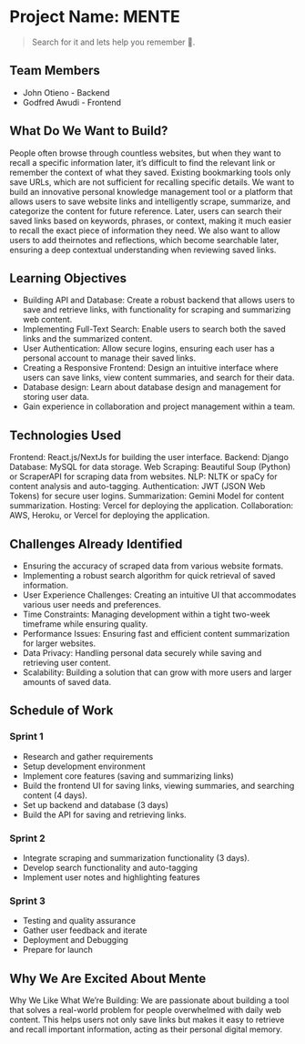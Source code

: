 # Project Name: MENTE

> Search for it and lets help you remember :tada:.

## Team Members

* John Otieno - Backend
* Godfred Awudi - Frontend

## What Do We Want to Build?

People often browse through countless websites, but when they want to recall a specific information later, it’s difficult to find the relevant link or remember the context of what they saved. Existing bookmarking tools only save URLs, which are not sufficient for recalling specific details. We want to build an innovative personal knowledge management tool or a platform that allows users to save website links and intelligently scrape, summarize, and categorize the content for future reference. Later, users can search their saved links based on keywords, phrases, or context, making it much easier to recall the exact piece of information they need. We also want to allow users to add theirnotes and reflections, which become searchable later, ensuring a deep contextual understanding when reviewing saved links.

## Learning Objectives

* Building API and Database: Create a robust backend that allows users to save and retrieve links, with functionality for scraping and summarizing web content.
* Implementing Full-Text Search: Enable users to search both the saved links and the summarized content.
* User Authentication: Allow secure logins, ensuring each user has a personal account to manage their saved links.
* Creating a Responsive Frontend: Design an intuitive interface where users can save links, view content summaries, and search for their data.
* Database design: Learn about database design and management for storing user data.
* Gain experience in collaboration and project management within a team.

## Technologies Used

Frontend: React.js/NextJs for building the user interface.
Backend: Django
Database: MySQL for data storage.
Web Scraping: Beautiful Soup (Python) or ScraperAPI for scraping data from websites.
NLP: NLTK or spaCy for content analysis and auto-tagging.
Authentication: JWT (JSON Web Tokens) for secure user logins.
Summarization: Gemini Model for content summarization.
Hosting: Vercel for deploying the application.
Collaboration: AWS, Heroku, or Vercel for deploying the application.

## Challenges Already Identified

* Ensuring the accuracy of scraped data from various website formats.
* Implementing a robust search algorithm for quick retrieval of saved information.
* User Experience Challenges: Creating an intuitive UI that accommodates various user needs and preferences.
* Time Constraints: Managing development within a tight two-week timeframe while ensuring quality.
* Performance Issues: Ensuring fast and efficient content summarization for larger websites.
* Data Privacy: Handling personal data securely while saving and retrieving user content.
* Scalability: Building a solution that can grow with more users and larger amounts of saved data.

## Schedule of Work

### Sprint 1

* Research and gather requirements
* Setup development environment
* Implement core features (saving and summarizing links)
* Build the frontend UI for saving links, viewing summaries, and searching content (4 days).
* Set up backend and database (3 days)
* Build the API for saving and retrieving links.

### Sprint 2

* Integrate scraping and summarization functionality (3 days).
* Develop search functionality and auto-tagging
* Implement user notes and highlighting features

### Sprint 3

* Testing and quality assurance
* Gather user feedback and iterate
* Deployment and Debugging
* Prepare for launch

## Why We Are Excited About Mente

Why We Like What We’re Building: We are passionate about building a tool that solves a real-world problem for people overwhelmed with daily web content.
This helps users not only save links but makes it easy to retrieve and recall important information, acting as their personal digital memory.
